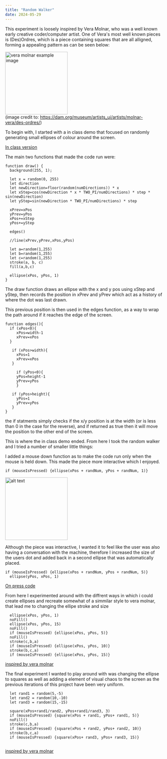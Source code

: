 ```yaml
---
title: "Random Walker"
date: 2024-05-29
---
```

This experiment is loosely inspired by Vera Molnar, who was a well known early creative coder/computer artist. One of Vera's most well known pieces is (Des)Ordres, which is a piece containing squares that are all alligned, forming a appealing pattern as can be seen below: 

<img src="/My-coding-portfolio/images/verha_molnar_images_test.png" alt="vera molnar example image" width="200"> <br>
(image credit to: https://dam.org/museum/artists_ui/artists/molnar-vera/des-ordres/)


To begin with, I started with a in class demo that focused on randomly generating small ellipses of colour around the screen.

[In class version](/My-coding-portfolio/_creativeCode/RandWalker\First/index.html)

The main two functions that made the code run were:
```
function draw() {
  background(255, 1);

  let x = random(0, 255)
  let direction
  let newDirection=floor(random(numDirections)) * x
  let xStep=cos(newDirection * x * TWO_PI/numDirections) * step * sin(newDirection)
  let yStep=sin(newDirection * TWO_PI/numDirections) * step

  xPrev=xPos
  yPrev=yPos
  xPos+=xStep
  yPos+=yStep
  
  edges()
  
  //line(xPrev,yPrev,xPos,yPos)
  
  let a=random(1,255)
  let b=random(1,255)
  let c=random(1,255)
  stroke(a, b, c)
  fill(a,b,c)
  
  ellipse(xPos, yPos, 1)
}
```
The draw function draws an ellipse with the x and y pos using xStep and yStep, then records the position in xPrev and yPrev which act as a history of where the dot was last drawn.

This previous position is then used in the edges function, as a way to wrap the path around if it reaches the edge of the screen.
```
function edges(){
  if (xPos<0){
     xPos=width-1
     xPrev=xPos
  }
  
   if (xPos>width){
     xPos=1
     xPrev=xPos
   }
  
     if (yPos<0){
     yPos=height-1
     yPrev=yPos
     }
  
   if (yPos>height){
     yPos=1
     yPrev=yPos
   }
}
```
the if statments simply checks if the x/y position is at the width (or is less than 0 in the case for the reverse), and if returned as true then it will move the position to the other end of the screen.

This is where the in class demo ended. 
From here I took the random walker and I tried a number of smaller little things:

I added a mouse down function as to make the code run only when the mouse is held down. This made the piece more interactive which I enjoyed.
```
if (mouseIsPressed) {ellipse(xPos + randNum, yPos + randNum, 1)} 
```

<img src="/My-coding-portfolio/images/rand_walker.png" alt="alt text" width="200">


Although the piece was interactive, I wanted it to feel like the user was also having a conversation with the machine, therefore I increased the size of the users dot and added back in a second ellipse that was automatically placed.
```
if (mouseIsPressed) {ellipse(xPos + randNum, yPos + randNum, 5)} 
  ellipse(yPos, xPos, 1)
```
[On press code](/My-coding-portfolio/_creativeCode/RandWalker\seperate-but-bigger/index.html)



From here I experimented around with the diffrent ways in which i could create ellipses and recreate somewhat of a simmilar style to vera molnar, that lead me to changing the ellipe stroke and size
```
  ellipse(xPos, yPos, 1)
  noFill()
  ellipse(xPos, yPos, 15)
  noFill()
  if (mouseIsPressed) {ellipse(xPos, yPos, 5)} 
  noFill()
  stroke(c,b,a)
  if (mouseIsPressed) {ellipse(xPos, yPos, 10)} 
  stroke(b,c,a)
  if (mouseIsPressed) {ellipse(xPos, yPos, 15)} 
```

[inspired by vera molnar](/My-coding-portfolio/_creativeCode/RandWalker\vera-inspired/index.html)


The final experiment I wanted to play around with was changing the ellipse to squares as well as adding a element of visual chaos to the screen as the previous iterations of this project have been very uniform.
```
  let rand1 = random(5,-5)
  let rand2 = random(10,-10)
  let rand3 = random(15,-15)
  
  square(xPos+rand1/rand2, yPos+rand1/rand3, 3)
  if (mouseIsPressed) {square(xPos + rand1, yPos+ rand1, 5)} 
  noFill()
  stroke(c,b,a)
  if (mouseIsPressed) {square(xPos + rand2, yPos+ rand2, 10)} 
  stroke(b,c,a)
  if (mouseIsPressed) {square(xPos+ rand3, yPos+ rand3, 15)} 
  
```

[inspired by vera molnar](/My-coding-portfolio/_creativeCode/RandWalker\final/index.html)






